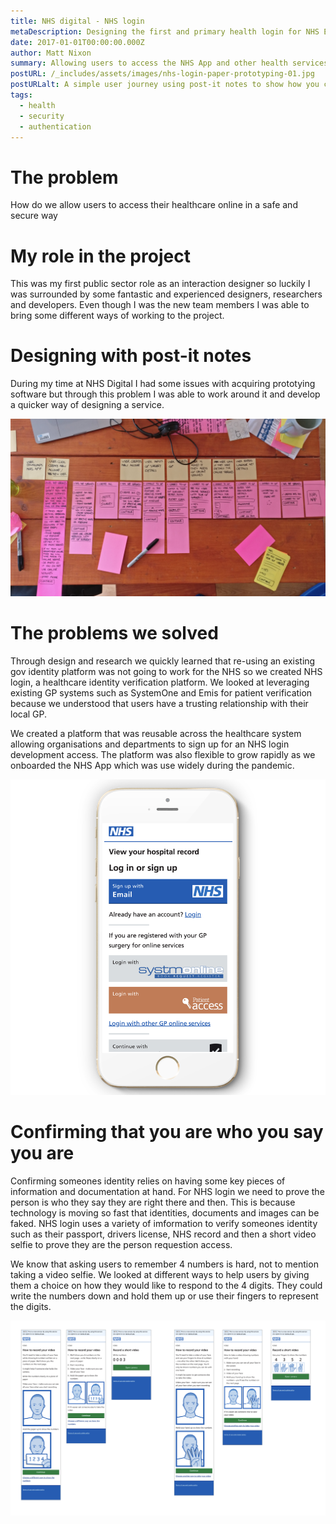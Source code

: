 ```yaml
---
title: NHS digital - NHS login
metaDescription: Designing the first and primary health login for NHS England NHS login
date: 2017-01-01T00:00:00.000Z
author: Matt Nixon
summary: Allowing users to access the NHS App and other health services online securely
postURL: /_includes/assets/images/nhs-login-paper-prototyping-01.jpg
postURLalt: A simple user journey using post-it notes to show how you can create an account for NHS login
tags:
  - health
  - security
  - authentication
---
```


# The problem

How do we allow users to access their healthcare online in a safe and secure way

# My role in the project

This was my first public sector role as an interaction designer so luckily I was surrounded by some fantastic and experienced designers, researchers and developers. Even though I was the new team members I was able to bring some different ways of working to the project.

# Designing with post-it notes

During my time at NHS Digital I had some issues with acquiring prototying software but through this problem I was able to work around it and develop a quicker way of designing a service.

<img src="/_includes/assets/images/nhs-login-user-journey-01.jpg" alt="A design process showing a desk with postit notes representing the screens in the NHS login service" />

# The problems we solved

Through design and research we quickly learned that re-using an existing gov identity platform was not going to work for the NHS so we created NHS login, a healthcare identity verification platform. We looked at leveraging existing GP systems such as SystemOne and Emis for patient verification because we understood that users have a trusting relationship with their local GP.

We created a platform that was reusable across the healthcare system allowing organisations and departments to sign up for an NHS login development access. The platform was also flexible to grow rapidly as we onboarded the NHS App which was use widely during the pandemic.

<img src="/_includes/assets/images/nhs-login-prototype-01.png" alt="A design for NHS login on an iPhone which allows users to log in using their existing health systems" />

# Confirming that you are who you say you are

Confirming someones identity relies on having some key pieces of information and documentation at hand. For NHS login we need to prove the person is who they say they are right there and then. This is because technology is moving so fast that identities, documents and images can be faked. NHS login uses a variety of imformation to verify someones identity such as their passport, drivers license, NHS record and then a short video selfie to prove they are the person requestion access.

We know that asking users to remember 4 numbers is hard, not to mention taking a video selfie. We looked at different ways to help users by giving them a choice on how they would like to respond to the 4 digits. They could write the numbers down and hold them up or use their fingers to represent the digits.

<img src="/_includes/assets/images/nhs-login-prototype-02.png" alt="Multiple ways of allowing a user to prove their identity if they are struggling to remember the numbers or have difficulty talking" />
